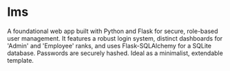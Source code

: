 # lms
A foundational web app built with Python and Flask for secure, role-based user management. It features a robust login system, distinct dashboards for 'Admin' and 'Employee' ranks, and uses Flask-SQLAlchemy for a SQLite database. Passwords are securely hashed. Ideal as a minimalist, extendable template.
